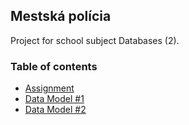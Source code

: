 Mestská polícia
-------------

Project for school subject Databases (2).

### Table of contents
- [Assignment](https://github.com/dobrakmato/school-db-project/blob/master/docs/ASSIGNMENT.md)
- [Data Model #1](https://github.com/dobrakmato/school-db-project/blob/master/docs/DATA_MODEL1.pdf)
- [Data Model #2](https://github.com/dobrakmato/school-db-project/blob/master/docs/DATA_MODEL2.pdf)
